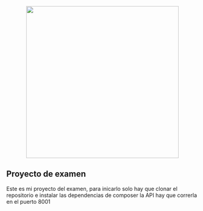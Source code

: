 <p align="center"><a href="https://laravel.com" target="_blank"><img src="https://raw.githubusercontent.com/laravel/art/master/logo-lockup/5%20SVG/2%20CMYK/1%20Full%20Color/laravel-logolockup-cmyk-red.svg" width="400"></a></p>

## Proyecto de examen
Este es mi proyecto del examen, para inicarlo solo hay que clonar el repositorio e instalar las dependencias de composer
la API hay que correrla en el puerto 8001